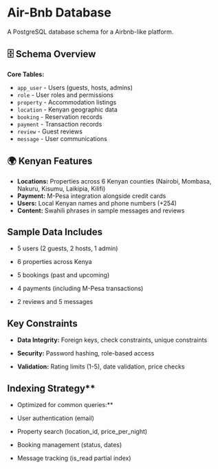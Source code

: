 # Air-Bnb Database

A PostgreSQL database schema for a Airbnb-like platform.

## 🗄️ Schema Overview

**Core Tables:**
- `app_user` - Users (guests, hosts, admins)
- `role` - User roles and permissions
- `property` - Accommodation listings
- `location` - Kenyan geographic data
- `booking` - Reservation records
- `payment` - Transaction records
- `review` - Guest reviews
- `message` - User communications

## 🌍 Kenyan Features

- **Locations:** Properties across 6 Kenyan counties (Nairobi, Mombasa, Nakuru, Kisumu, Laikipia, Kilifi)
- **Payment:** M-Pesa integration alongside credit cards
- **Users:** Local Kenyan names and phone numbers (+254)
- **Content:** Swahili phrases in sample messages and reviews

## Sample Data Includes
- 5 users (2 guests, 2 hosts, 1 admin)

- 6 properties across Kenya

- 5 bookings (past and upcoming)

- 4 payments (including M-Pesa transactions)

- 2 reviews and 5 messages

## Key Constraints
- **Data Integrity:** Foreign keys, check constraints, unique constraints

- **Security:** Password hashing, role-based access

- **Validation:** Rating limits (1-5), date validation, price checks

## Indexing Strategy**
- Optimized for common queries:**

- User authentication (email)

- Property search (location_id, price_per_night)

- Booking management (status, dates)

- Message tracking (is_read partial index)